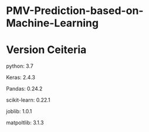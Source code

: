 # PMV-Prediction-based-on-Machine-Learning

# Version Ceiteria

python: 3.7

Keras: 2.4.3

Pandas: 0.24.2

scikit-learn: 0.22.1

joblib: 1.0.1

matpoltlib: 3.1.3
